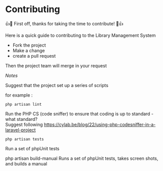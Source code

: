 # Contributing

:+1::tada: First off, thanks for taking the time to contribute! :tada::+1:

Here is a quick guide to contributing to the Library Management System

* Fork the project
* Make a change
* create a pull request

Then the project team will merge in your request

*Notes* 

Suggest that the project set up a series of scripts  

for example :

    php artisan lint 
Run the PHP CS (code sniffer) to ensure that coding is up to standard - what standard?  
Suggest following https://cylab.be/blog/22/using-php-codesniffer-in-a-laravel-project

    php artisan tests 
Run a set of phpUnit tests

   php artisan build-manual
Runs a set of phpUnit tests, takes screen shots, and builds a manual
